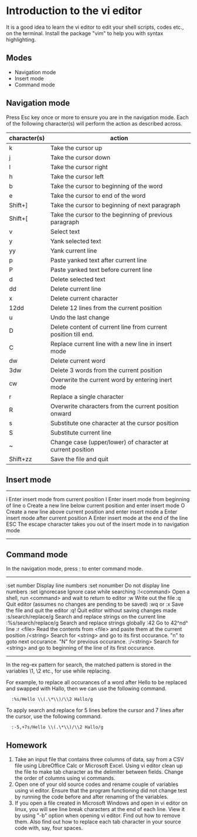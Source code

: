 # Introduction to the vi editor

It is a good idea to learn the vi editor to edit your shell scripts,
codes etc., on the terminal. Install the package "vim" to help you with
syntax highlighting.

## Modes 
 * Navigation mode
 * Insert mode 
 * Command mode

## Navigation mode
Press Esc key once or more to ensure you are in the navigation mode. Each of the following character(s) will perform the action as described across.

| character(s) | action |
| ------------ | ------ |
| k | Take the cursor up |
| j | Take the cursor down |
| l | Take the cursor right |
| h | Take the cursor left |
| b | Take the cursor to beginning of the word |
| e | Take the cursor to end of the word |
| Shift+\] | Take the cursor to beginning of next paragraph |
| Shift+\[ | Take the cursor to the beginning of previous paragraph | 
| v | Select text |
| y | Yank selected text |
| yy | Yank current line |
| p | Paste yanked text after current line |
| P | Paste yanked text before current line |
| d | Delete selected text |
| dd | Delete current line |
| x | Delete current character |
| 12dd | Delete 12 lines from the current position |
| u | Undo the last change |
| D | Delete content of current line from current position till end. |
| C | Replace current line with a new line in insert mode |
| dw | Delete current word |
| 3dw | Delete 3 words from the current position |
| cw | Overwrite the current word by entering inert mode |
| r | Replace a single character |
| R | Overwrite characters from the current position onward |
| s | Substitute one character at the cursor position |
| S | Substitute current line |
| \~ | Change case (upper/lower) of character at current position |
| Shift+zz | Save the file and quit |

## Insert mode

  ----- -----------------------------------------------------------------------------
  i     Enter insert mode from current position
  I     Enter insert mode from beginning of line
  o     Create a new line below current position and enter insert mode
  O     Create a new line above current position and enter insert mode
  a     Enter insert mode after current position
  A     Enter insert mode at the end of the line
  ESC   The escape character takes you out of the insert mode in to navigation mode
  ----- -----------------------------------------------------------------------------

## Command mode

In the navigation mode, press : to enter command mode.

  ---------------------- --------------------------------------------------------------------------------------------------------------
  :set number            Display line numbers
  :set nonumber          Do not display line numbers
  :set ignorecase        Ignore case while searching
  :!\<command\>          Open a shell, run \<command\> and wait to return to editor
  :w                     Write out the file
  :q                     Quit editor (assumes no changes are pending to be saved)
  :wq or :x              Save the file and quit the editor
  :q!                    Quit editor without saving changes made
  :s/search/replace/g    Search and replace strings on the current line
  :%s/search/replace/g   Search and replace strings globally
  :42                    Go to 42^nd^ line
  :r \<file\>            Read the contents from \<file\> and paste them at the current position
  /\<string\>            Search for \<string\> and go to its first occurance. "n" to goto next occurance. "N" for previous occurance.
  :/\<string\>           Search for \<string\> and go to beginning of the line of its first occurance.
  ---------------------- --------------------------------------------------------------------------------------------------------------

In the reg-ex pattern for search, the matched pattern is stored in the
variables \\1, \\2 etc., for use while replacing.

For example, to replace all occurances of a word after Hello to be
replaced and swapped with Hallo, then we can use the following command.

      :%s/Hello \\(.\*\\)/\\2 Hallo/g

To apply search and replace for 5 lines before the cursor and 7 lines
after the cursor, use the following command.

      :-5,+7s/Hello \\(.\*\\)/\\2 Hallo/g

## Homework

1. Take an input file that contains three columns of data, say from a CSV file using LibreOffice Calc or Microsoft Excel. Using vi editor clean up the file to make tab character as the delimiter between fields. Change the order of columns using vi commands.
2. Open one of your old source codes and rename couple of variables using vi editor. Ensure that the program functioning did not change test by running the code before and after renaming of the variables.
3. If you open a file created in Microsoft Windows and open in vi editor on linux, you will see line break characters at the end of each line. View it by using "-b" option when opening vi editor. Find out how to remove them. Also find out how to replace each tab character in your source code with, say, four spaces.

